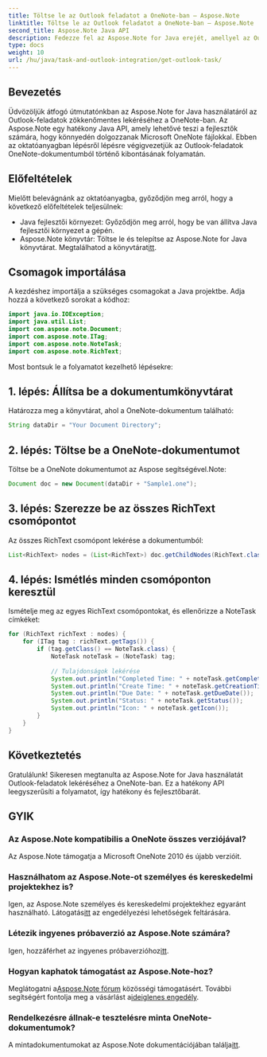 ```yaml
---
title: Töltse le az Outlook feladatot a OneNote-ban – Aspose.Note
linktitle: Töltse le az Outlook feladatot a OneNote-ban – Aspose.Note
second_title: Aspose.Note Java API
description: Fedezze fel az Aspose.Note for Java erejét, amellyel az Outlook-feladatokat könnyedén kivonhatja a OneNote-ból. Kövesse lépésenkénti útmutatónkat, és javítsa dokumentumfeldolgozási képességeit.
type: docs
weight: 10
url: /hu/java/task-and-outlook-integration/get-outlook-task/
---
```

## Bevezetés
Üdvözöljük átfogó útmutatónkban az Aspose.Note for Java használatáról az Outlook-feladatok zökkenőmentes lekéréséhez a OneNote-ban. Az Aspose.Note egy hatékony Java API, amely lehetővé teszi a fejlesztők számára, hogy könnyedén dolgozzanak Microsoft OneNote fájlokkal. Ebben az oktatóanyagban lépésről lépésre végigvezetjük az Outlook-feladatok OneNote-dokumentumból történő kibontásának folyamatán.
## Előfeltételek
Mielőtt belevágnánk az oktatóanyagba, győződjön meg arról, hogy a következő előfeltételek teljesülnek:
- Java fejlesztői környezet: Győződjön meg arról, hogy be van állítva Java fejlesztői környezet a gépén.
-  Aspose.Note könyvtár: Töltse le és telepítse az Aspose.Note for Java könyvtárat. Megtalálhatod a könyvtárat[itt](https://releases.aspose.com/note/java/).
## Csomagok importálása
A kezdéshez importálja a szükséges csomagokat a Java projektbe. Adja hozzá a következő sorokat a kódhoz:
```java
import java.io.IOException;
import java.util.List;
import com.aspose.note.Document;
import com.aspose.note.ITag;
import com.aspose.note.NoteTask;
import com.aspose.note.RichText;

```
Most bontsuk le a folyamatot kezelhető lépésekre:
## 1. lépés: Állítsa be a dokumentumkönyvtárat
Határozza meg a könyvtárat, ahol a OneNote-dokumentum található:
```java
String dataDir = "Your Document Directory";
```
## 2. lépés: Töltse be a OneNote-dokumentumot
Töltse be a OneNote dokumentumot az Aspose segítségével.Note:
```java
Document doc = new Document(dataDir + "Sample1.one");
```
## 3. lépés: Szerezze be az összes RichText csomópontot
Az összes RichText csomópont lekérése a dokumentumból:
```java
List<RichText> nodes = (List<RichText>) doc.getChildNodes(RichText.class);
```
## 4. lépés: Ismétlés minden csomóponton keresztül
Ismételje meg az egyes RichText csomópontokat, és ellenőrizze a NoteTask címkéket:
```java
for (RichText richText : nodes) {
    for (ITag tag : richText.getTags()) {
        if (tag.getClass() == NoteTask.class) {
            NoteTask noteTask = (NoteTask) tag;
            
            // Tulajdonságok lekérése
            System.out.println("Completed Time: " + noteTask.getCompletedTime());
            System.out.println("Create Time: " + noteTask.getCreationTime());
            System.out.println("Due Date: " + noteTask.getDueDate());
            System.out.println("Status: " + noteTask.getStatus());
            System.out.println("Icon: " + noteTask.getIcon());
        }
    }
}
```
## Következtetés
Gratulálunk! Sikeresen megtanulta az Aspose.Note for Java használatát Outlook-feladatok lekéréséhez a OneNote-ban. Ez a hatékony API leegyszerűsíti a folyamatot, így hatékony és fejlesztőbarát.
## GYIK
### Az Aspose.Note kompatibilis a OneNote összes verziójával?
Az Aspose.Note támogatja a Microsoft OneNote 2010 és újabb verzióit.
### Használhatom az Aspose.Note-ot személyes és kereskedelmi projektekhez is?
 Igen, az Aspose.Note személyes és kereskedelmi projektekhez egyaránt használható. Látogatás[itt](https://purchase.aspose.com/buy) az engedélyezési lehetőségek feltárására.
### Létezik ingyenes próbaverzió az Aspose.Note számára?
 Igen, hozzáférhet az ingyenes próbaverzióhoz[itt](https://releases.aspose.com/).
### Hogyan kaphatok támogatást az Aspose.Note-hoz?
 Meglátogatni a[Aspose.Note fórum](https://forum.aspose.com/c/note/28) közösségi támogatásért. További segítségért fontolja meg a vásárlást a[ideiglenes engedély](https://purchase.aspose.com/temporary-license/).
### Rendelkezésre állnak-e tesztelésre minta OneNote-dokumentumok?
 A mintadokumentumokat az Aspose.Note dokumentációjában találja[itt](https://reference.aspose.com/note/java/).